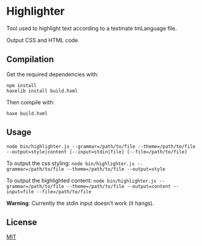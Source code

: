 # Highlighter

Tool used to highlight text according to a textmate tmLanguage file.

Output CSS and HTML code.

## Compilation

Get the required dependencies with:
```
npm install
haxelib install build.hxml
```

Then compile with:
```
haxe build.hxml
```

## Usage

`node bin/highlighter.js --grammar=/path/to/file --theme=/path/to/file --output=style|content [--input=stdin|file] [--file=/path/to/file]`

To output the css styling:
`node bin/highlighter.js --grammar=/path/to/file --theme=/path/to/file --output=style`

To output the highlighted content:
`node bin/highlighter.js --grammar=/path/to/file --theme=/path/to/file --output=content --input=file --file=/path/to/file`

**Warning**: Currently the stdin input doesn't work (it hangs).

## License

[MIT](LICENSE.md)
